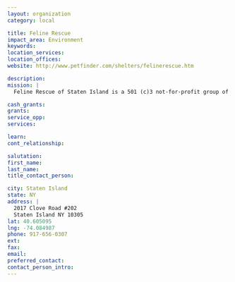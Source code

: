 ```yaml
---
layout: organization
category: local

title: Feline Rescue
impact_area: Environment
keywords: 
location_services: 
location_offices: 
website: http://www.petfinder.com/shelters/felinerescue.htm

description: 
mission: |
  Feline Rescue of Staten Island is a 501 (c)3 not-for-profit group of volunteers responsible for aiding, fostering and providing care to Animal control surrendered felines. We currently have 2 foster homes and therefore are not able to save all animals. The cats are rescued from 'high-kill' shelters ONLY and sadly, we are not able to save every animal.. All animals brought to Feline Rescue are temperament tested, brought to a veterinarian and tested for common diseases, given full vaccinations and spay/neutered. Volunteers assist in fostering and giving the cats Tender Loving Care they desperately need while they wait to be adopted into permanent homes.

cash_grants: 
grants: 
service_opp: 
services: 

learn: 
cont_relationship: 

salutation: 
first_name: 
last_name: 
title_contact_person: 

city: Staten Island
state: NY
address: |
  2017 Clove Road #202     
  Staten Island NY 10305
lat: 40.605095
lng: -74.084987
phone: 917-656-0307
ext: 
fax: 
email: 
preferred_contact: 
contact_person_intro: 
---
```

